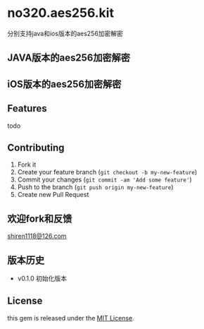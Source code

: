 # no320.aes256.kit

分别支持java和ios版本的aes256加密解密


## JAVA版本的aes256加密解密

## iOS版本的aes256加密解密


## Features

todo

## Contributing

1. Fork it
2. Create your feature branch (`git checkout -b my-new-feature`)
3. Commit your changes (`git commit -am 'Add some feature'`)
4. Push to the branch (`git push origin my-new-feature`)
5. Create new Pull Request

## 欢迎fork和反馈

shiren1118@126.com

## 版本历史

- v0.1.0 初始化版本 

## License

this gem is released under the [MIT License](http://www.opensource.org/licenses/MIT).
